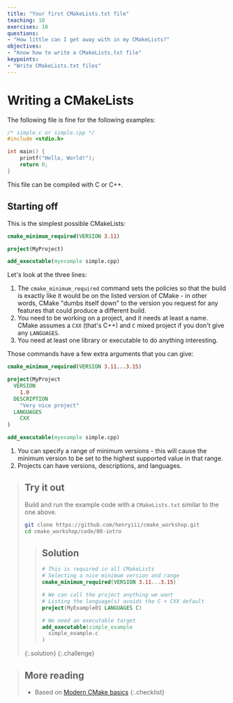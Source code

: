 ```yaml
---
title: "Your first CMakeLists.txt file"
teaching: 10
exercises: 10
questions:
- "How little can I get away with in my CMakeLists?"
objectives:
- "Know how to write a CMakeLists.txt file"
keypoints:
- "Write CMakeLists.txt files"
---
```



# Writing a CMakeLists

The following file is fine for the following examples:

```c
/* simple.c or simple.cpp */
#include <stdio.h>

int main() {
    printf("Hello, World!");
    return 0;
}
```

This file can be compiled with C or C++.

## Starting off

This is the simplest possible CMakeLists:

```cmake
cmake_minimum_required(VERSION 3.11)

project(MyProject)

add_executable(myexample simple.cpp)
```

Let's look at the three lines:

1. The `cmake_minimum_required` command sets the policies so that the build is exactly like it would be on the listed version of CMake - in other words, CMake "dumbs itself down" to the version you request for any features that could produce a different build.
2. You need to be working on a project, and it needs at least a name. CMake assumes a `CXX` (that's C++) and `C` mixed project if you don't give any `LANGUAGES`.
3. You need at least one library or executable to do anything interesting.

Those commands have a few extra arguments that you can give:

```cmake
cmake_minimum_required(VERSION 3.11...3.15)

project(MyProject
  VERSION
    1.0
  DESCRIPTION
    "Very nice project"
  LANGUAGES
    CXX
)

add_executable(myexample simple.cpp)
```

1. You can specify a range of minimum versions - this will cause the minimum version to be set to the highest supported value in that range.
2. Projects can have versions, descriptions, and languages.


> ## Try it out
>
> Build and run the example code with a `CMakeLists.txt` similar to the one above.
>
> ```bash
> git clone https://github.com/henryiii/cmake_workshop.git
> cd cmake_workshop/code/00-intro
> ```
>
> > ## Solution
> >
> > ```cmake
> > # This is required in all CMakeLists
> > # Selecting a nice minimum version and range
> > cmake_minimum_required(VERSION 3.11...3.15)
> >
> > # We can call the project anything we want
> > # Listing the language(s) avoids the C + CXX default
> > project(MyExample01 LANGUAGES C)
> >
> > # We need an executable target
> > add_executable(simple_example
> >   simple_example.c
> > )
> >
> > ```
> {:.solution}
{:.challenge}


> ## More reading
>
> * Based on [Modern CMake basics][]
{:.checklist}

[Modern CMake Basics]: https://cliutils.gitlab.io/modern-cmake/chapters/basics.html
